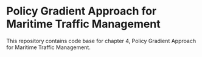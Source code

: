# Policy Gradient Approach for Maritime Traffic Management
This repository contains code base for chapter 4, Policy Gradient Approach for Maritime Traffic Management.

